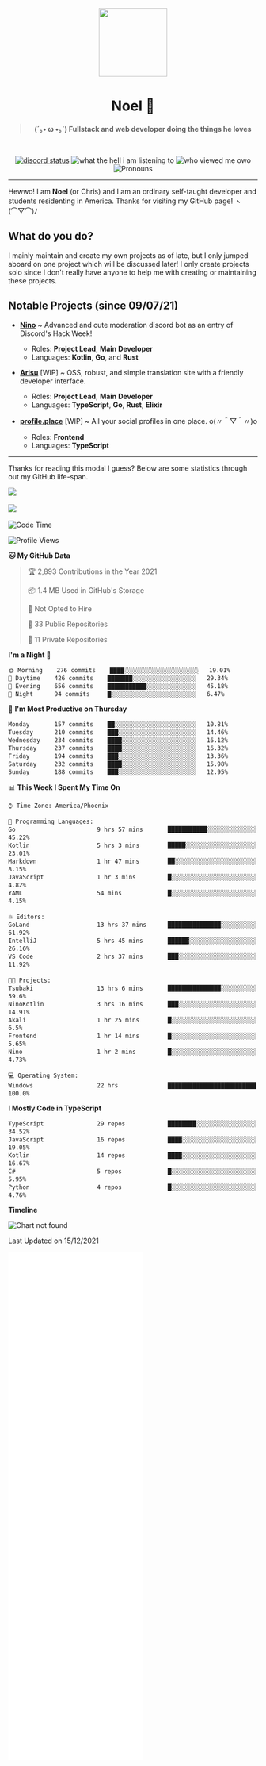 <div align='center'>
  <div align='center'>
    <img
      src='https://cdn.floofy.dev/art/icons/icon_cinnamonserval.png'
      width='138'
      height='138'
    />
  </div>
  <h1>Noel 🐾</h1>
  <blockquote><strong>(´｡• ω •｡`) Fullstack and web developer doing the things he loves</strong></blockquote>

  <br />

  <a href='https://discord.com/users/280158289667555328' target='_blank'><img alt="discord status" src="https://dev.discordprofiles.me/badge/status/280158289667555328" /></a>
  <img alt="what the hell i am listening to" src="https://dev.discordprofiles.me/badge/spotify/280158289667555328" />
  <img alt="who viewed me owo" src="https://komarev.com/ghpvc/?username=auguwu" />
  <img alt='Pronouns' src='https://img.shields.io/endpoint?url=https://pronoundb.org/shields/6004d014406af11e4593a013' />
</div>

<hr />

Hewwo! I am **Noel** (or Chris) and I am an ordinary self-taught developer and students residenting in America. Thanks for visiting my GitHub page! ヽ(⌒▽⌒)ﾉ

## What do you do?
I mainly maintain and create my own projects as of late, but I only jumped aboard on one project which will be discussed later! I only create projects
solo since I don't really have anyone to help me with creating or maintaining these projects.

## Notable Projects (since 09/07/21)
- [**Nino**](https://nino.sh) ~ Advanced and cute moderation discord bot as an entry of Discord's Hack Week!
  - Roles: **Project Lead**, **Main Developer**
  - Languages: **Kotlin**, **Go**, and **Rust**

- [**Arisu**](https://arisu.land) [WIP] ~ OSS, robust, and simple translation site with a friendly developer interface.
  - Roles: **Project Lead**, **Main Developer**
  - Languages: **TypeScript**, **Go**, **Rust**, **Elixir**

- [**profile.place**](https://profile.place) [WIP] ~ All your social profiles in one place. o(〃＾▽＾〃)o
  - Roles: **Frontend**
  - Languages: **TypeScript**

---

Thanks for reading this modal I guess? Below are some statistics through out my GitHub life-span.

![](https://github-readme-stats.vercel.app/api?username=auguwu&count_private=true&show_icons=true&theme=gruvbox)

![](https://github-readme-stats.vercel.app/api/top-langs/?username=auguwu&layout=compact&theme=gruvbox)

<!--START_SECTION:waka-->
![Code Time](http://img.shields.io/badge/Code%20Time-2%2C503%20hrs%2021%20mins-blue)

![Profile Views](http://img.shields.io/badge/Profile%20Views-7-blue)

**🐱 My GitHub Data** 

> 🏆 2,893 Contributions in the Year 2021
 > 
> 📦 1.4 MB Used in GitHub's Storage 
 > 
> 🚫 Not Opted to Hire
 > 
> 📜 33 Public Repositories 
 > 
> 🔑 11 Private Repositories  
 > 
**I'm a Night 🦉** 

```text
🌞 Morning    276 commits    ████░░░░░░░░░░░░░░░░░░░░░   19.01% 
🌆 Daytime    426 commits    ███████░░░░░░░░░░░░░░░░░░   29.34% 
🌃 Evening    656 commits    ███████████░░░░░░░░░░░░░░   45.18% 
🌙 Night      94 commits     █░░░░░░░░░░░░░░░░░░░░░░░░   6.47%

```
📅 **I'm Most Productive on Thursday** 

```text
Monday       157 commits    ██░░░░░░░░░░░░░░░░░░░░░░░   10.81% 
Tuesday      210 commits    ███░░░░░░░░░░░░░░░░░░░░░░   14.46% 
Wednesday    234 commits    ████░░░░░░░░░░░░░░░░░░░░░   16.12% 
Thursday     237 commits    ████░░░░░░░░░░░░░░░░░░░░░   16.32% 
Friday       194 commits    ███░░░░░░░░░░░░░░░░░░░░░░   13.36% 
Saturday     232 commits    ████░░░░░░░░░░░░░░░░░░░░░   15.98% 
Sunday       188 commits    ███░░░░░░░░░░░░░░░░░░░░░░   12.95%

```


📊 **This Week I Spent My Time On** 

```text
⌚︎ Time Zone: America/Phoenix

💬 Programming Languages: 
Go                       9 hrs 57 mins       ███████████░░░░░░░░░░░░░░   45.22% 
Kotlin                   5 hrs 3 mins        █████░░░░░░░░░░░░░░░░░░░░   23.01% 
Markdown                 1 hr 47 mins        ██░░░░░░░░░░░░░░░░░░░░░░░   8.15% 
JavaScript               1 hr 3 mins         █░░░░░░░░░░░░░░░░░░░░░░░░   4.82% 
YAML                     54 mins             █░░░░░░░░░░░░░░░░░░░░░░░░   4.15%

🔥 Editors: 
GoLand                   13 hrs 37 mins      ███████████████░░░░░░░░░░   61.92% 
IntelliJ                 5 hrs 45 mins       ██████░░░░░░░░░░░░░░░░░░░   26.16% 
VS Code                  2 hrs 37 mins       ███░░░░░░░░░░░░░░░░░░░░░░   11.92%

🐱‍💻 Projects: 
Tsubaki                  13 hrs 6 mins       ███████████████░░░░░░░░░░   59.6% 
NinoKotlin               3 hrs 16 mins       ███░░░░░░░░░░░░░░░░░░░░░░   14.91% 
Akali                    1 hr 25 mins        █░░░░░░░░░░░░░░░░░░░░░░░░   6.5% 
Frontend                 1 hr 14 mins        █░░░░░░░░░░░░░░░░░░░░░░░░   5.65% 
Nino                     1 hr 2 mins         █░░░░░░░░░░░░░░░░░░░░░░░░   4.73%

💻 Operating System: 
Windows                  22 hrs              █████████████████████████   100.0%

```

**I Mostly Code in TypeScript** 

```text
TypeScript               29 repos            ████████░░░░░░░░░░░░░░░░░   34.52% 
JavaScript               16 repos            ████░░░░░░░░░░░░░░░░░░░░░   19.05% 
Kotlin                   14 repos            ████░░░░░░░░░░░░░░░░░░░░░   16.67% 
C#                       5 repos             █░░░░░░░░░░░░░░░░░░░░░░░░   5.95% 
Python                   4 repos             █░░░░░░░░░░░░░░░░░░░░░░░░   4.76%

```


**Timeline**

![Chart not found](https://raw.githubusercontent.com/auguwu/auguwu/master/charts/bar_graph.png) 


 Last Updated on 15/12/2021
<!--END_SECTION:waka-->

![](./github-metrics.svg)
